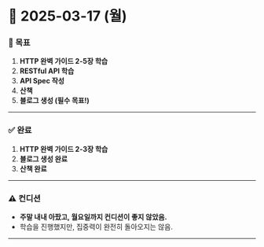 # 📅 2025-03-17 (월)

### 🎯 목표
1. **HTTP 완벽 가이드 2-5장 학습**
2. **RESTful API 학습**
3. **API Spec 작성**
4. **산책**
5. **블로그 생성 (필수 목표!)**

---

### ✅ 완료
1. **HTTP 완벽 가이드 2-3장 학습**
2. **블로그 생성 완료**
3. **산책 완료**

---

### ⚠ 컨디션  
- **주말 내내 아팠고, 월요일까지 컨디션이 좋지 않았음.**  
- 학습을 진행했지만, 집중력이 완전히 돌아오지는 않음.  

---
